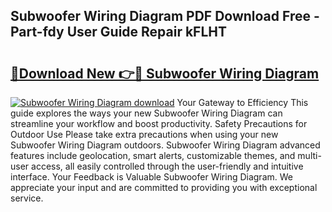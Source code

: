 ## Subwoofer Wiring Diagram PDF Download Free - Part-fdy User Guide Repair kFLHT

# <h2><a href="http://dfq3in2.blite.top/?on=Subwoofer+Wiring+Diagram">🔗Download New 👉🔴 Subwoofer Wiring Diagram</a></h2>

[![Subwoofer Wiring Diagram download](https://i.imgur.com/lujVjoI.png)](http://dfq3in2.blite.top/?on=Subwoofer+Wiring+Diagram)
Your Gateway to Efficiency This guide explores the ways your new Subwoofer Wiring Diagram can streamline your workflow and boost productivity. Safety Precautions for Outdoor Use Please take extra precautions when using your new Subwoofer Wiring Diagram outdoors. Subwoofer Wiring Diagram advanced features include geolocation, smart alerts, customizable themes, and multi-user access, all easily controlled through the user-friendly and intuitive interface. Your Feedback is Valuable Subwoofer Wiring Diagram. We appreciate your input and are committed to providing you with exceptional service.
